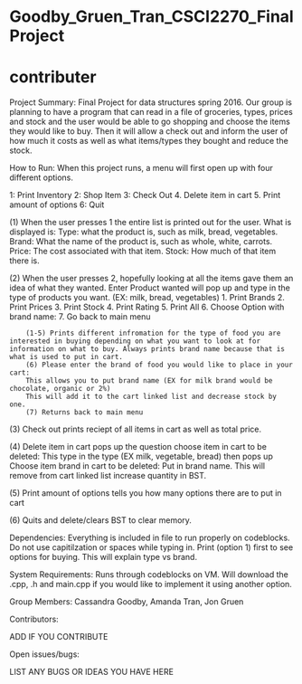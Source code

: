 # Goodby_Gruen_Tran_CSCI2270_FinalProject
# contributer
Project	Summary:
Final Project for data structures spring 2016. Our group is planning to have a program that can read in a file of groceries, types, prices and stock and the user would be able to go shopping and choose the items they would like to buy. Then it will allow a check out and inform the user of how much it costs as well as what items/types they bought and reduce the stock. 

How	to	Run:
When this project runs, a menu will first open up with four different options.

1: Print Inventory
2: Shop Item
3: Check Out
4. Delete item in cart
5. Print amount of options
6: Quit

(1) When the user presses 1 the entire list is printed out for the user. 
What is displayed is:
    Type: what the product is, such as milk, bread, vegetables.
    Brand: What the name of the product is, such as whole, white, carrots.
    Price: The cost associated with that item.
    Stock: How much of that item there is.
    
(2) When the user presses 2, hopefully looking at all the items gave them an idea of what they wanted.
    Enter Product wanted will pop up and type in the type of products you want. (EX: milk, bread, vegetables)
        1. Print Brands
        2. Print Prices
        3. Print Stock
        4. Print Rating
        5. Print All
        6. Choose Option with brand name:
        7. Go back to main menu
        
        (1-5) Prints different infromation for the type of food you are interested in buying depending on what you want to look at for information on what to buy. Always prints brand name because that is what is used to put in cart. 
        (6) Please enter the brand of food you would like to place in your cart:
        This allows you to put brand name (EX for milk brand would be chocolate, organic or 2%)
        This will add it to the cart linked list and decrease stock by one.
        (7) Returns back to main menu
        
(3) Check out prints reciept of all items in cart as well as total price.

(4) Delete item in cart pops up the question choose item in cart to be deleted: This type in the type (EX milk,  vegetable,     bread) then pops up Choose item brand in cart to be deleted: Put in brand name. This will remove from cart linked list     increase quantity in BST.

(5) Print amount of options tells you how many options there are to put in cart

(6) Quits and delete/clears BST to clear memory.

Dependencies:
Everything is included in file to run properly on codeblocks.
Do not use capitilzation or spaces while typing in.
Print (option 1) first to see options for buying. This will explain type vs brand.

System	Requirements:
Runs through codeblocks on VM. Will download the .cpp, .h and main.cpp if you would like to implement it using another option.

Group	Members:
Cassandra Goodby, Amanda Tran, Jon Gruen

Contributors:

ADD IF YOU CONTRIBUTE

Open	issues/bugs:

LIST ANY BUGS OR IDEAS YOU HAVE HERE
